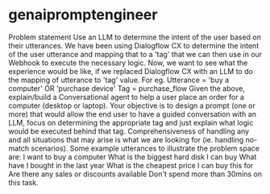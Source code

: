 # genaipromptengineer
Problem statement
Use an LLM to determine the intent of the user based on their utterances.
We have been using Dialogflow CX to determine the intent of the user utterance and mapping
that to a &#39;tag&#39; that we can then use in our Webhook to execute the necessary logic. Now, we
want to see what the experience would be like, if we replaced Dialogflow CX with an LLM to do
the mapping of utterance to &#39;tag&#39; value. For eg.
Utterance = &#39;buy a computer&#39; OR &#39;purchase device&#39;
Tag = purchase_flow
Given the above, explain/build a Conversational agent to help a user place an order for a
computer (desktop or laptop). Your objective is to design a prompt (one or more) that would
allow the end user to have a guided conversation with an LLM, focus on determining the
appropriate tag and just explain what logic would be executed behind that tag.
Comprehensiveness of handling any and all situations that may arise is what we are looking for
(ie. handling no-match scenarios).
Some example utterances to illustrate the problem space are:
I want to buy a computer
What is the biggest hard disk I can buy
What have I bought in the last year
What is the cheapest price I can buy this for
Are there any sales or discounts available
Don&#39;t spend more than 30mins on this task.
